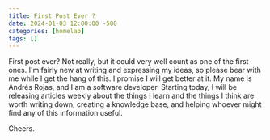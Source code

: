 ```yaml
---
title: First Post Ever ?
date: 2024-01-03 12:00:00 -500
categories: [homelab]
tags: []
---
```



First post ever? Not really, but it could very well count as one of the first ones. I'm fairly new at writing and expressing my ideas, so please bear with me while I get the hang of this. I promise I will get better at it. My name is Andrés Rojas, and I am a software developer. Starting today, I will be releasing articles weekly about the things I learn and the things I think are worth writing down, creating a knowledge base, and helping whoever might find any of this information useful.

Cheers.